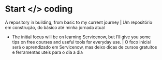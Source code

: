 # Start </> coding

A repository in building, from basic to my current journey | Um repositório em construção, do básico até   minha jornada atual

  - The initial focus will be on learning Servicenow, but I'll give you some tips on free courses and useful tools for everyday use. | O foco inicial será o aprendizado em Servicenow, mas deixo dicas de cursos gratuitos e ferramentas uteis para o dia a dia

